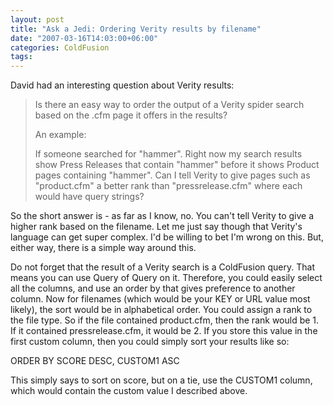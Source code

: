```yaml
---
layout: post
title: "Ask a Jedi: Ordering Verity results by filename"
date: "2007-03-16T14:03:00+06:00"
categories: ColdFusion 
tags: 
---
```


David had an interesting question about Verity results:

<blockquote>
Is there an easy way to order the output of a Verity spider search based on the .cfm page it offers in the results?

An example:

If someone searched for "hammer". Right now my search results show Press Releases that contain "hammer" before it shows Product pages containing "hammer". Can I tell Verity to give pages such as "product.cfm" a better rank than "pressrelease.cfm" where each would have query strings?
</blockquote>

So the short answer is - as far as I know, no. You can't tell Verity to give a higher rank based on the filename. Let me just say though that Verity's language can get super complex. I'd be willing to bet I'm wrong on this. But, either way, there is a simple way around this.
<!--more-->
Do not forget that the result of a Verity search is a ColdFusion query. That means you can use Query of Query on it. Therefore, you could easily select all the columns, and use an order by that gives preference to another column. Now for filenames (which would be your KEY or URL value most likely), the sort would be in alphabetical order. You could assign a rank to the file type. So if the file contained product.cfm, then the rank would be 1. If it contained pressrelease.cfm, it would be 2. If you store this value in the first custom column, then you could simply sort your results like so:

ORDER BY SCORE DESC, CUSTOM1 ASC

This simply says to sort on score, but on a tie, use the CUSTOM1 column, which would contain the custom value I described above.